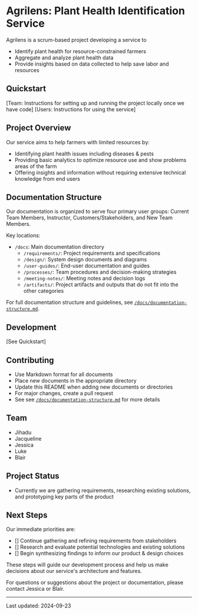 # Agrilens: Plant Health Identification Service

Agrilens is a scrum-based project developing a service to 
  - Identify plant health for resource-constrained farmers
  - Aggregate and analyze plant health data
  - Provide insights based on data collected to help save labor and resources

## Quickstart
[Team: Instructions for setting up and running the project locally once we have code]
[Users: Instructions for using the service]

## Project Overview

Our service aims to help farmers with limited resources by:
- Identifying plant health issues including diseases & pests
- Providing basic analytics to optimize resource use and show problems areas of the farm
- Offering insights and information without requiring extensive technical knowledge from end users

## Documentation Structure

Our documentation is organized to serve four primary user groups: Current Team Members, Instructor, Customers/Stakeholders, and New Team Members.

Key locations:
- `/docs`: Main documentation directory
  - `/requirements/`: Project requirements and specifications
  - `/design/`: System design documents and diagrams
  - `/user-guides/`: End-user documentation and guides
  - `/processes/`: Team procedures and decision-making strategies
  - `/meeting-notes/`: Meeting notes and decision logs
  - `/artifacts/`: Project artifacts and outputs that do not fit into the other categories

For full documentation structure and guidelines, see [`/docs/documentation-structure.md`](/documentation-structure.md).

## Development

[See Quickstart]

## Contributing

- Use Markdown format for all documents
- Place new documents in the appropriate directory
- Update this README when adding new documents or directories
- For major changes, create a pull request
- See see [`/docs/documentation-structure.md`](/documentation-structure.md) for more details 

## Team

- Jihadu
- Jacqueline
- Jessica
- Luke
- Blair

## Project Status

- Currently we are gathering requirements, researching existing solutions, and prototyping key parts of the product

## Next Steps
Our immediate priorities are:

- [] Continue gathering and refining requirements from stakeholders
- [] Research and evaluate potential technologies and existing solutions
- [] Begin synthesizing findings to inform our product & design choices

These steps will guide our development process and help us make decisions about our service's architecture and features.

For questions or suggestions about the project or documentation, please contact Jessica or Blair.

---

Last updated: 2024-09-23
